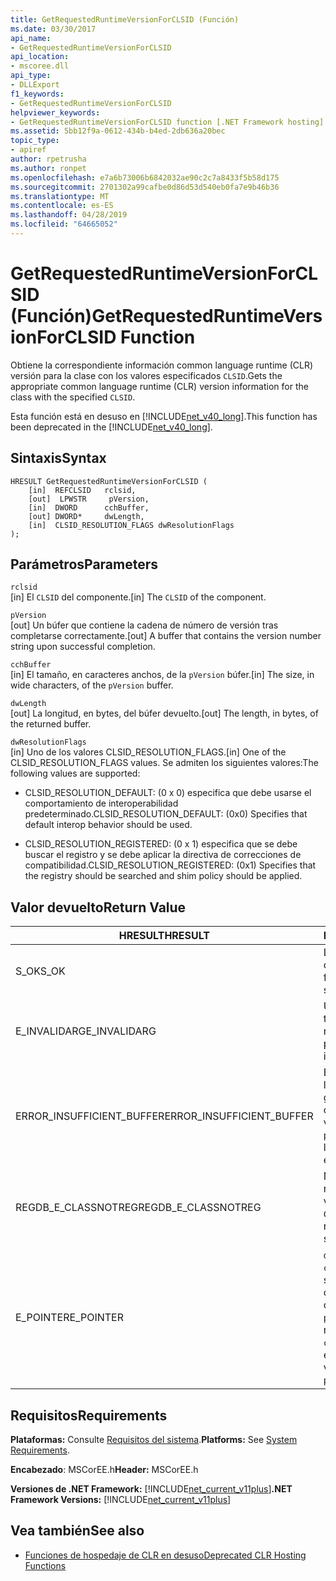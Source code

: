 ```yaml
---
title: GetRequestedRuntimeVersionForCLSID (Función)
ms.date: 03/30/2017
api_name:
- GetRequestedRuntimeVersionForCLSID
api_location:
- mscoree.dll
api_type:
- DLLExport
f1_keywords:
- GetRequestedRuntimeVersionForCLSID
helpviewer_keywords:
- GetRequestedRuntimeVersionForCLSID function [.NET Framework hosting]
ms.assetid: 5bb12f9a-0612-434b-b4ed-2db636a20bec
topic_type:
- apiref
author: rpetrusha
ms.author: ronpet
ms.openlocfilehash: e7a6b73006b6842032ae90c2c7a8433f5b58d175
ms.sourcegitcommit: 2701302a99cafbe0d86d53d540eb0fa7e9b46b36
ms.translationtype: MT
ms.contentlocale: es-ES
ms.lasthandoff: 04/28/2019
ms.locfileid: "64665052"
---
```

# <a name="getrequestedruntimeversionforclsid-function"></a><span data-ttu-id="31e51-102">GetRequestedRuntimeVersionForCLSID (Función)</span><span class="sxs-lookup"><span data-stu-id="31e51-102">GetRequestedRuntimeVersionForCLSID Function</span></span>
<span data-ttu-id="31e51-103">Obtiene la correspondiente información common language runtime (CLR) versión para la clase con los valores especificados `CLSID`.</span><span class="sxs-lookup"><span data-stu-id="31e51-103">Gets the appropriate common language runtime (CLR) version information for the class with the specified `CLSID`.</span></span>  
  
 <span data-ttu-id="31e51-104">Esta función está en desuso en [!INCLUDE[net_v40_long](../../../../includes/net-v40-long-md.md)].</span><span class="sxs-lookup"><span data-stu-id="31e51-104">This function has been deprecated in the [!INCLUDE[net_v40_long](../../../../includes/net-v40-long-md.md)].</span></span>  
  
## <a name="syntax"></a><span data-ttu-id="31e51-105">Sintaxis</span><span class="sxs-lookup"><span data-stu-id="31e51-105">Syntax</span></span>  
  
```  
HRESULT GetRequestedRuntimeVersionForCLSID (  
    [in]  REFCLSID   rclsid,   
    [out]  LPWSTR     pVersion,   
    [in]  DWORD      cchBuffer,   
    [out] DWORD*     dwLength,   
    [in]  CLSID_RESOLUTION_FLAGS dwResolutionFlags  
);  
```  
  
## <a name="parameters"></a><span data-ttu-id="31e51-106">Parámetros</span><span class="sxs-lookup"><span data-stu-id="31e51-106">Parameters</span></span>  
 `rclsid`  
 <span data-ttu-id="31e51-107">[in]  El `CLSID` del componente.</span><span class="sxs-lookup"><span data-stu-id="31e51-107">[in]  The `CLSID` of the component.</span></span>  
  
 `pVersion`  
 <span data-ttu-id="31e51-108">[out]  Un búfer que contiene la cadena de número de versión tras completarse correctamente.</span><span class="sxs-lookup"><span data-stu-id="31e51-108">[out]  A buffer that contains the version number string upon successful completion.</span></span>  
  
 `cchBuffer`  
 <span data-ttu-id="31e51-109">[in]  El tamaño, en caracteres anchos, de la `pVersion` búfer.</span><span class="sxs-lookup"><span data-stu-id="31e51-109">[in]  The size, in wide characters, of the `pVersion` buffer.</span></span>  
  
 `dwLength`  
 <span data-ttu-id="31e51-110">[out] La longitud, en bytes, del búfer devuelto.</span><span class="sxs-lookup"><span data-stu-id="31e51-110">[out] The length, in bytes, of the returned buffer.</span></span>  
  
 `dwResolutionFlags`  
 <span data-ttu-id="31e51-111">[in]  Uno de los valores CLSID_RESOLUTION_FLAGS.</span><span class="sxs-lookup"><span data-stu-id="31e51-111">[in]  One of the CLSID_RESOLUTION_FLAGS values.</span></span> <span data-ttu-id="31e51-112">Se admiten los siguientes valores:</span><span class="sxs-lookup"><span data-stu-id="31e51-112">The following values are supported:</span></span>  
  
- <span data-ttu-id="31e51-113">CLSID_RESOLUTION_DEFAULT: (0 x 0) especifica que debe usarse el comportamiento de interoperabilidad predeterminado.</span><span class="sxs-lookup"><span data-stu-id="31e51-113">CLSID_RESOLUTION_DEFAULT: (0x0) Specifies that default interop behavior should be used.</span></span>  
  
- <span data-ttu-id="31e51-114">CLSID_RESOLUTION_REGISTERED: (0 x 1) especifica que se debe buscar el registro y se debe aplicar la directiva de correcciones de compatibilidad.</span><span class="sxs-lookup"><span data-stu-id="31e51-114">CLSID_RESOLUTION_REGISTERED: (0x1) Specifies that the registry should be searched and shim policy should be applied.</span></span>  
  
## <a name="return-value"></a><span data-ttu-id="31e51-115">Valor devuelto</span><span class="sxs-lookup"><span data-stu-id="31e51-115">Return Value</span></span>  
  
|<span data-ttu-id="31e51-116">HRESULT</span><span class="sxs-lookup"><span data-stu-id="31e51-116">HRESULT</span></span>|<span data-ttu-id="31e51-117">Descripción</span><span class="sxs-lookup"><span data-stu-id="31e51-117">Description</span></span>|  
|-------------|-----------------|  
|<span data-ttu-id="31e51-118">S_OK</span><span class="sxs-lookup"><span data-stu-id="31e51-118">S_OK</span></span>|<span data-ttu-id="31e51-119">La función se devolvió correctamente.</span><span class="sxs-lookup"><span data-stu-id="31e51-119">The function returned successfully.</span></span>|  
|<span data-ttu-id="31e51-120">E_INVALIDARG</span><span class="sxs-lookup"><span data-stu-id="31e51-120">E_INVALIDARG</span></span>|<span data-ttu-id="31e51-121">Uno de los parámetros tiene un formato o tipo no válido.</span><span class="sxs-lookup"><span data-stu-id="31e51-121">One of the parameters has an invalid type or format.</span></span>|  
|<span data-ttu-id="31e51-122">ERROR_INSUFFICIENT_BUFFER</span><span class="sxs-lookup"><span data-stu-id="31e51-122">ERROR_INSUFFICIENT_BUFFER</span></span>|<span data-ttu-id="31e51-123">El `pVersion` búfer no es lo suficientemente grande como para contener la cadena de versión completa.</span><span class="sxs-lookup"><span data-stu-id="31e51-123">The `pVersion` buffer is not large enough to hold the entire version string.</span></span>|  
|<span data-ttu-id="31e51-124">REGDB_E_CLASSNOTREG</span><span class="sxs-lookup"><span data-stu-id="31e51-124">REGDB_E_CLASSNOTREG</span></span>|<span data-ttu-id="31e51-125">No hay ninguna clase registrada con los valores especificados `CLSID`.</span><span class="sxs-lookup"><span data-stu-id="31e51-125">There is no class registered with the specified `CLSID`.</span></span>|  
|<span data-ttu-id="31e51-126">E_POINTER</span><span class="sxs-lookup"><span data-stu-id="31e51-126">E_POINTER</span></span>|<span data-ttu-id="31e51-127">`dwLength` es null, o `cchBuffer` es lo suficientemente grande como para contener la cadena de versión, pero `pVersion` es null.</span><span class="sxs-lookup"><span data-stu-id="31e51-127">`dwLength` is null, or `cchBuffer` is large enough to hold the version string, but `pVersion` is null.</span></span>|  
  
## <a name="requirements"></a><span data-ttu-id="31e51-128">Requisitos</span><span class="sxs-lookup"><span data-stu-id="31e51-128">Requirements</span></span>  
 <span data-ttu-id="31e51-129">**Plataformas:** Consulte [Requisitos del sistema](../../../../docs/framework/get-started/system-requirements.md).</span><span class="sxs-lookup"><span data-stu-id="31e51-129">**Platforms:** See [System Requirements](../../../../docs/framework/get-started/system-requirements.md).</span></span>  
  
 <span data-ttu-id="31e51-130">**Encabezado**: MSCorEE.h</span><span class="sxs-lookup"><span data-stu-id="31e51-130">**Header:** MSCorEE.h</span></span>  
  
 <span data-ttu-id="31e51-131">**Versiones de .NET Framework:** [!INCLUDE[net_current_v11plus](../../../../includes/net-current-v11plus-md.md)]</span><span class="sxs-lookup"><span data-stu-id="31e51-131">**.NET Framework Versions:** [!INCLUDE[net_current_v11plus](../../../../includes/net-current-v11plus-md.md)]</span></span>  
  
## <a name="see-also"></a><span data-ttu-id="31e51-132">Vea también</span><span class="sxs-lookup"><span data-stu-id="31e51-132">See also</span></span>

- [<span data-ttu-id="31e51-133">Funciones de hospedaje de CLR en desuso</span><span class="sxs-lookup"><span data-stu-id="31e51-133">Deprecated CLR Hosting Functions</span></span>](../../../../docs/framework/unmanaged-api/hosting/deprecated-clr-hosting-functions.md)

